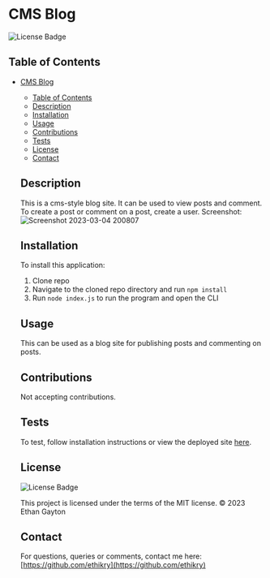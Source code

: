 # CMS Blog

  
  ![License Badge](https://img.shields.io/badge/license-MIT-blue.svg)
  

  ## Table of Contents 
- [CMS Blog](#cms-blog)
  - [Table of Contents](#table-of-contents)
  - [Description](#description)
  - [Installation](#installation)
  - [Usage](#usage)
  - [Contributions](#contributions)
  - [Tests](#tests)
  - [License](#license)
  - [Contact](#contact)
  ## Description
  This is a cms-style blog site. It can be used to view posts and comment. To create a post or comment on a post, create a user. 
  Screenshot:
![Screenshot 2023-03-04 200807](https://user-images.githubusercontent.com/113566829/222939574-bc52c0ca-9b87-45f0-aa4d-dd442371add3.png)

  ## Installation
  To install this application:
  1. Clone repo
  2. Navigate to the cloned repo directory and run `npm install`
  3. Run `node index.js` to run the program and open the CLI
  ## Usage
  This can be used as a blog site for publishing posts and commenting on posts.
  ## Contributions
  Not accepting contributions.
  ## Tests 
  To test, follow installation instructions or view the deployed site [here](https://cms-blog-ethikry.herokuapp.com/).
  ## License
  
  
  ![License Badge](https://img.shields.io/badge/license-MIT-blue.svg)
  
  This project is licensed under the terms of the MIT license.
  © 2023 Ethan Gayton
  
  ## Contact
  For questions, queries or comments, contact me here: 
  [https://github.com/ethikry](https://github.com/ethikry)

